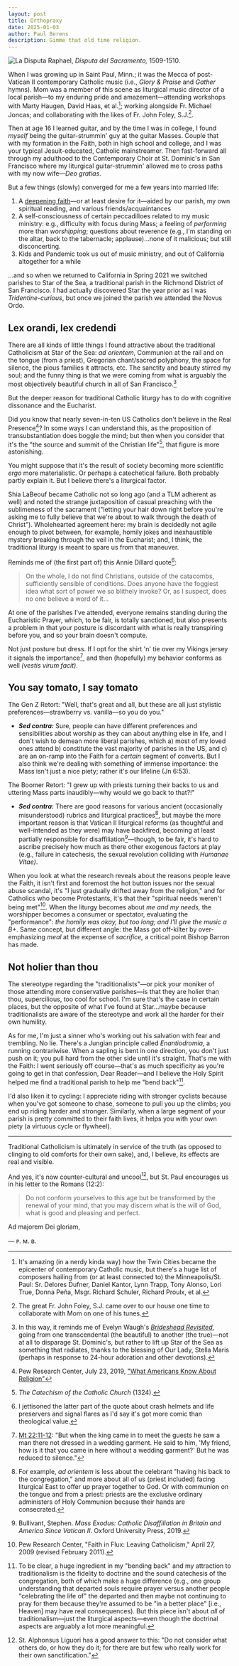 ```yaml
---
layout: post
title: Orthopraxy
date: 2025-01-03
author:	Paul Berens
description: Gimme that old time religion.
---
```

![La Disputa](/assets/og/post_Disputa_del_Sacramento.jpg)
<span class="muted small">Raphael, <i>Disputa del Sacramento,</i> 1509-1510.</span>

When I was growing up in Saint Paul, Minn.; it was the Mecca of post-Vatican II contemporary Catholic music (i.e., *Glory & Praise* and *Gather* hymns). Mom was a member of this scene as liturgical music director of a local parish—to my enduring pride and amazement—attending workshops with Marty Haugen, David Haas, et al.[^1]; working alongside Fr. Michael Joncas; and collaborating with the likes of Fr. John Foley, S.J.[^2].

[^1]: It's amazing (in a nerdy kinda way) how the Twin Cities became the epicenter of contemporary Catholic music, but there's a huge list of composers hailing from (or at least connected to) the Minneapolis/St. Paul: Sr. Delores Dufner, Daniel Kantor, Lynn Trapp, Tony Alonso, Lori True, Donna Peña, Msgr. Richard Schuler, Richard Proulx, et al.

[^2]: The great Fr. John Foley, S.J. came over to our house one time to collaborate with Mom on one of his tunes.

Then at age 16 I learned guitar, and by the time I was in college, I found *myself* being the guitar-strummin' guy at the guitar Masses. Couple that with my formation in the Faith, both in high school and college, and I was your typical Jesuit-educated, Catholic mainstreamer. Then fast-forward all through my adulthood to the Contemporary Choir at St. Dominic's in San Francisco where my liturgical guitar-strummin' allowed me to cross paths with my now wife—*Deo gratias*.

But a few things (slowly) converged for me a few years into married life:
1. A [deepening faith](/catholic.html)—or at least desire for it—aided by our parish, my own spiritual reading, and various friends/acquaintances
2. A self-consciousness of certain peccadilloes related to my music ministry: e.g., difficulty with focus during Mass; a feeling of *performing* more than *worshipping*; questions about reverence (e.g., I'm standing on the altar, back to the tabernacle; applause)...none of it malicious; but still disconcerting.
3. Kids and Pandemic took us out of music ministry, and out of California altogether for a while

...and so when we returned to California in Spring 2021 we switched parishes to Star of the Sea, a traditional parish in the Richmond District of San Francisco. I had actually discovered Star the year prior as I was *Tridentine-curious*, but once we joined the parish we attended the Novus Ordo.

## Lex orandi, lex credendi

There are all kinds of little things I found attractive about the traditional Catholicism at Star of the Sea: *ad orientem*, Communion at the rail and on the tongue (from a priest), Gregorian chant/sacred polyphony, the space for silence, the pious families it attracts, etc. The sanctity and beauty stirred my soul; and the funny thing is that we were coming from what is arguably the most objectively beautiful church in all of San Francisco.[^3]

[^3]: In this way, it reminds me of Evelyn Waugh's [*Brideshead Revisited*](/books/brideshead/), going from one transcendental (the beautiful) to another (the true)—not at all to disparage St. Dominic's, but rather to lift up Star of the Sea as something that radiates, thanks to the blessing of Our Lady, Stella Maris (perhaps in response to 24-hour adoration and other devotions).

But the deeper reason for traditional Catholic liturgy has to do with cognitive dissonance and the Eucharist.

Did you know that nearly seven-in-ten US Catholics don't believe in the Real Presence[^4]? In some ways I can understand this, as the proposition of transubstantiation does boggle the mind; but then when you consider that it's the "the source and summit of the Christian life"[^5], that figure is more astonishing.

[^4]: Pew Research Center, July 23, 2019, ["What Americans Know About Religion"](https://www.pewresearch.org/wp-content/uploads/sites/20/2019/07/Religious-Knowledge-full-draft-FOR-WEB-2.pdf)

[^5]: *The Catechism of the Catholic Church* (1324).

You might suppose that it's the result of society becoming more scientific *ergo* more materialistic. Or perhaps a catechetical failure. Both probably partly explain it. But I believe there's a liturgical factor.

Shia LaBeouf became Catholic not so long ago (and a TLM adherent as well) and noted the strange juxtaposition of casual preaching with the sublimeness of the sacrament ("letting your hair down right before you're asking me to fully believe that we're about to walk through the death of Christ"). Wholehearted agreement here: my brain is decidedly not agile enough to pivot between, for example, homily jokes and inexhaustible mystery breaking through the veil in the Eucharist; and, I think, the traditional liturgy is meant to spare us from that maneuver.

Reminds me of (the first part of) this Annie Dillard quote[^6]:

[^6]: I jettisoned the latter part of the quote about crash helmets and life preservers and signal flares as I'd say it's got more comic than theological value.

> On the whole, I do not find Christians, outside of the catacombs, sufficiently sensible of conditions. Does anyone have the foggiest idea what sort of power we so blithely invoke? Or, as I suspect, does no one believe a word of it...

At one of the parishes I've attended, everyone remains standing during the Eucharistic Prayer, which, to be fair, is totally sanctioned, but also presents a problem in that your posture is discordant with what is really transpiring before you, and so your brain doesn't compute.

Not just posture but dress. If I opt for the shirt 'n' tie over my Vikings jersey it signals the importance[^7], and then (hopefully) my behavior conforms as well *(vestis virum facit)*.

[^7]: <a href="https://bible.usccb.org/bible/matthew/22?11" target="_blank">Mt 22:11-12</a>: "But when the king came in to meet the guests he saw a man there not dressed in a wedding garment. He said to him, 'My friend, how is it that you came in here without a wedding garment?' But he was reduced to silence."

## You say tomato, I say tomato

<span class="header-text">The Gen Z Retort:</span> "Well, that's great and all, but these are all just stylistic preferences—strawberry vs. vanilla—so you do you."
- ***Sed contra:*** Sure, people can have different preferences and sensibilities about worship as they can about anything else in life, and I don't wish to demean more liberal parishes, which a) most of my loved ones attend b) constitute the vast majority of parishes in the US, and c) are an on-ramp into the Faith for a *certain* segment of converts. But I also think we're dealing with something of immense importance: the Mass isn't just a nice piety; rather it's our lifeline (Jn 6:53).

<span class="header-text">The Boomer Retort:</span> "I grew up with priests turning their backs to us and uttering Mass parts inaudibly—why would we go back to that?!"
- ***Sed contra:*** There are good reasons for various ancient (occasionally misunderstood) rubrics and liturgical practices[^8], but maybe the more important reason is that Vatican II liturgical reforms (as thoughtful and well-intended as they were) may have backfired, becoming at least partially responsible for disaffiliation[^9]—though, to be fair, it's hard to ascribe precisely how much as there other exogenous factors at play (e.g., failure in catechesis, the sexual revolution colliding with *Humanae Vitae)*.

[^8]: For example, *ad orientem* is less about the celebrant "having his back to the congregation," and more about all of us (priest included) facing liturgical East to offer up prayer together to God. Or with communion on the tongue and from a priest: priests are the exclusive ordinary administers of Holy Communion because their hands are consecrated.

[^9]: Bullivant, Stephen. *Mass Exodus: Catholic Disaffiliation in Britain and America Since Vatican II*. Oxford University Press, 2019.

When you look at what the research reveals about the reasons people leave the Faith, it isn't first and foremost the hot button issues nor the sexual abuse scandal, it's "I just gradually drifted away from the religion," and for Catholics who become Protestants, it's that their "spiritual needs weren't being met"[^10]. When the liturgy becomes about *me and my needs,* the worshipper becomes a consumer or spectator, evaluating the "performance": *the homily was okay, but too long; and I'll give the music a B+*. Same concept, but different angle: the Mass got off-kilter by over-emphasizing *meal* at the expense of *sacrifice,* a critical point Bishop Barron has made.

[^10]: Pew Research Center, "Faith in Flux: Leaving Catholicism," April 27, 2009 (revised February 2011).

## Not holier than thou
The stereotype regarding the "traditionalists"—or pick your moniker of those attending more conservative parishes—is that they are holier than thou, supercilious, too cool for school. I'm sure that's the case in certain places, but the opposite of what I've found at Star...maybe because traditionalists are aware of the stereotype and work all the harder for their own humility.

As for me, I'm just a sinner who's working out his salvation with fear and trembling. No lie. There's a Jungian principle called *Enantiodromia,* a running contrariwise. When a sapling is bent in one direction, you don't just push on it; you pull hard from the other side until it's straight. That's me with the Faith: I went seriously off course—that's as much specificity as you're going to get in that confession, Dear Reader—and I believe the Holy Spirit helped me find a traditional parish to help me "bend back"[^11].

[^11]: To be clear, a huge ingredient in my "bending back" and my attraction to traditionalism is the fidelity to doctrine and the sound catechesis of the congregation, both of which make a huge difference (e.g., one group understanding that departed souls require prayer versus another people "celebrating the life of" the departed and then maybe not continuing to pray for them because they're assumed to be "in a better place" [i.e., Heaven] may have real consequences). But this piece isn't about *all* of traditionalism—just the liturgical aspects—even though the doctrinal aspects are arguably a lot more meaningful.

I'd also liken it to cycling: I appreciate riding with stronger cyclists because when you've got someone to chase, someone to pull you up the climbs; you end up riding harder and stronger. Similarly, when a large segment of your parish is pretty committed to their faith lives, it helps you with your own piety (a virtuous cycle or flywheel).

* * *

Traditional Catholicism is ultimately in service of the truth (as opposed to clinging to old comforts for their own sake), and, I believe, its effects are real and visible.

And yes, it's now counter-cultural and uncool[^12], but St. Paul encourages us in his letter to the Romans (12:2):

[^12]: St. Alphonsus Liguori has a good answer to this: "Do not consider what others do, or how they do it; for there are but few who really work for their own sanctification."

> Do not conform yourselves to this age but be transformed by the renewal of your mind, that you may discern what is the will of God, what is good and pleasing and perfect.

Ad majorem Dei gloriam,

— ᴘ. ᴍ. ʙ.